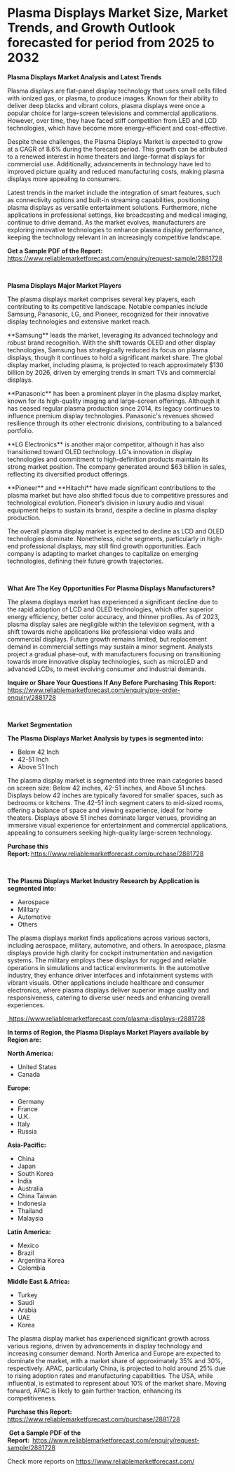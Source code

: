 <p><h1>Plasma Displays Market Size, Market Trends, and Growth Outlook forecasted for period from 2025 to 2032</h1></p><p><strong>Plasma Displays Market Analysis and Latest Trends</strong></p>
<p><p>Plasma displays are flat-panel display technology that uses small cells filled with ionized gas, or plasma, to produce images. Known for their ability to deliver deep blacks and vibrant colors, plasma displays were once a popular choice for large-screen televisions and commercial applications. However, over time, they have faced stiff competition from LED and LCD technologies, which have become more energy-efficient and cost-effective. </p><p>Despite these challenges, the Plasma Displays Market is expected to grow at a CAGR of 8.6% during the forecast period. This growth can be attributed to a renewed interest in home theaters and large-format displays for commercial use. Additionally, advancements in technology have led to improved picture quality and reduced manufacturing costs, making plasma displays more appealing to consumers. </p><p>Latest trends in the market include the integration of smart features, such as connectivity options and built-in streaming capabilities, positioning plasma displays as versatile entertainment solutions. Furthermore, niche applications in professional settings, like broadcasting and medical imaging, continue to drive demand. As the market evolves, manufacturers are exploring innovative technologies to enhance plasma display performance, keeping the technology relevant in an increasingly competitive landscape.</p></p>
<p><strong>Get a Sample PDF of the Report:&nbsp;</strong> <a href="https://www.reliablemarketforecast.com/enquiry/request-sample/2881728?utm_campaign=2320&utm_medium=2&utm_source=Github&utm_content=ia&utm_term=12032025&utm_id=plasma-displays">https://www.reliablemarketforecast.com/enquiry/request-sample/2881728</a></p>
<p>&nbsp;</p>
<p><strong>Plasma Displays Major Market Players</strong></p>
<p><p>The plasma displays market comprises several key players, each contributing to its competitive landscape. Notable companies include Samsung, Panasonic, LG, and Pioneer, recognized for their innovative display technologies and extensive market reach.</p><p>**Samsung** leads the market, leveraging its advanced technology and robust brand recognition. With the shift towards OLED and other display technologies, Samsung has strategically reduced its focus on plasma displays, though it continues to hold a significant market share. The global display market, including plasma, is projected to reach approximately $130 billion by 2026, driven by emerging trends in smart TVs and commercial displays.</p><p>**Panasonic** has been a prominent player in the plasma display market, known for its high-quality imaging and large-screen offerings. Although it has ceased regular plasma production since 2014, its legacy continues to influence premium display technologies. Panasonic's revenues showed resilience through its other electronic divisions, contributing to a balanced portfolio.</p><p>**LG Electronics** is another major competitor, although it has also transitioned toward OLED technology. LG's innovation in display technologies and commitment to high-definition products maintain its strong market position. The company generated around $63 billion in sales, reflecting its diversified product offerings.</p><p>**Pioneer** and **Hitachi** have made significant contributions to the plasma market but have also shifted focus due to competitive pressures and technological evolution. Pioneer’s division in luxury audio and visual equipment helps to sustain its brand, despite a decline in plasma display production.</p><p>The overall plasma display market is expected to decline as LCD and OLED technologies dominate. Nonetheless, niche segments, particularly in high-end professional displays, may still find growth opportunities. Each company is adapting to market changes to capitalize on emerging technologies, defining their future growth trajectories.</p></p>
<p>&nbsp;</p>
<p><strong>What Are The Key Opportunities For Plasma Displays Manufacturers?</strong></p>
<p><p>The plasma displays market has experienced a significant decline due to the rapid adoption of LCD and OLED technologies, which offer superior energy efficiency, better color accuracy, and thinner profiles. As of 2023, plasma display sales are negligible within the television segment, with a shift towards niche applications like professional video walls and commercial displays. Future growth remains limited, but replacement demand in commercial settings may sustain a minor segment. Analysts project a gradual phase-out, with manufacturers focusing on transitioning towards more innovative display technologies, such as microLED and advanced LCDs, to meet evolving consumer and industrial demands.</p></p>
<p><strong>Inquire or Share Your Questions If Any Before Purchasing This Report:</strong> <a href="https://www.reliablemarketforecast.com/enquiry/pre-order-enquiry/2881728?utm_campaign=2320&utm_medium=2&utm_source=Github&utm_content=ia&utm_term=12032025&utm_id=plasma-displays">https://www.reliablemarketforecast.com/enquiry/pre-order-enquiry/2881728</a></p>
<p>&nbsp;</p>
<p><strong>Market Segmentation</strong></p>
<p><strong>The Plasma Displays Market Analysis by types is segmented into:</strong></p>
<p><ul><li>Below 42 Inch</li><li>42-51 Inch</li><li>Above 51 Inch</li></ul></p>
<p><p>The plasma display market is segmented into three main categories based on screen size: Below 42 inches, 42-51 inches, and Above 51 inches. Displays below 42 inches are typically favored for smaller spaces, such as bedrooms or kitchens. The 42-51 inch segment caters to mid-sized rooms, offering a balance of space and viewing experience, ideal for home theaters. Displays above 51 inches dominate larger venues, providing an immersive visual experience for entertainment and commercial applications, appealing to consumers seeking high-quality large-screen technology.</p></p>
<p><strong>Purchase this Report:&nbsp;</strong><a href="https://www.reliablemarketforecast.com/purchase/2881728?utm_campaign=2320&utm_medium=2&utm_source=Github&utm_content=ia&utm_term=12032025&utm_id=plasma-displays">https://www.reliablemarketforecast.com/purchase/2881728</a></p>
<p>&nbsp;</p>
<p><strong>The Plasma Displays Market Industry Research by Application is segmented into:</strong></p>
<p><ul><li>Aerospace</li><li>Military</li><li>Automotive</li><li>Others</li></ul></p>
<p><p>The plasma displays market finds applications across various sectors, including aerospace, military, automotive, and others. In aerospace, plasma displays provide high clarity for cockpit instrumentation and navigation systems. The military employs these displays for rugged and reliable operations in simulations and tactical environments. In the automotive industry, they enhance driver interfaces and infotainment systems with vibrant visuals. Other applications include healthcare and consumer electronics, where plasma displays deliver superior image quality and responsiveness, catering to diverse user needs and enhancing overall experiences.</p></p>
<p><a href="https://www.reliablemarketforecast.com/plasma-displays-r2881728?utm_campaign=2320&utm_medium=2&utm_source=Github&utm_content=ia&utm_term=12032025&utm_id=plasma-displays">&nbsp;https://www.reliablemarketforecast.com/plasma-displays-r2881728</a></p>
<p><strong>In terms of Region, the Plasma Displays Market Players available by Region are:</strong></p>
<p>
    <p> <strong> North America: </strong>
        <ul>
            <li>United States</li>
            <li>Canada</li>
        </ul>
        </p> 
    <p> <strong> Europe: </strong>
        <ul>
            <li>Germany</li>
            <li>France</li>
            <li>U.K.</li>
            <li>Italy</li>
            <li>Russia</li>
        </ul>
        </p> 
    <p> <strong> Asia-Pacific: </strong>
        <ul>
            <li>China</li>
            <li>Japan</li>
            <li>South Korea</li>
            <li>India</li>
            <li>Australia</li>
            <li>China Taiwan</li>
            <li>Indonesia</li>
            <li>Thailand</li>
            <li>Malaysia</li>
        </ul>
        </p> 
    <p> <strong> Latin America: </strong>
        <ul>
            <li>Mexico</li>
            <li>Brazil</li>
            <li>Argentina Korea</li>
            <li>Colombia</li>
        </ul>
        </p> 
    <p> <strong> Middle East & Africa: </strong>
        <ul>
            <li>Turkey</li>
            <li>Saudi</li>
            <li>Arabia</li>
            <li>UAE</li>
            <li>Korea</li>
        </ul>
    </p>
    </p>
<p><p>The plasma display market has experienced significant growth across various regions, driven by advancements in display technology and increasing consumer demand. North America and Europe are expected to dominate the market, with a market share of approximately 35% and 30%, respectively. APAC, particularly China, is projected to hold around 25% due to rising adoption rates and manufacturing capabilities. The USA, while influential, is estimated to represent about 10% of the market share. Moving forward, APAC is likely to gain further traction, enhancing its competitiveness.</p></p>
<p><strong>Purchase this Report: </strong><a href="https://www.reliablemarketforecast.com/purchase/2881728?utm_campaign=2320&utm_medium=2&utm_source=Github&utm_content=ia&utm_term=12032025&utm_id=plasma-displays">https://www.reliablemarketforecast.com/purchase/2881728</a></p>
<p>&nbsp;<strong>Get a Sample PDF of the Report:&nbsp;&nbsp;</strong><a href="https://www.reliablemarketforecast.com/enquiry/request-sample/2881728?utm_campaign=2320&utm_medium=2&utm_source=Github&utm_content=ia&utm_term=12032025&utm_id=plasma-displays">https://www.reliablemarketforecast.com/enquiry/request-sample/2881728</a></p>
<p><strong></strong></p>
<p>Check more reports on <a href="https://www.reliablemarketforecast.com/?utm_campaign=2320&utm_medium=2&utm_source=Github&utm_content=ia&utm_term=12032025&utm_id=plasma-displays">https://www.reliablemarketforecast.com/</a></p>